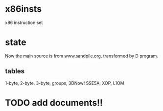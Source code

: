# x86insts
x86 instruction set

# state
Now the main source is from www.sandpile.org, transformed by D program.
## tables
1-byte, 2-byte, 3-byte, groups, 3DNow! SSE5A, XOP, L1OM

# TODO add documents!!
